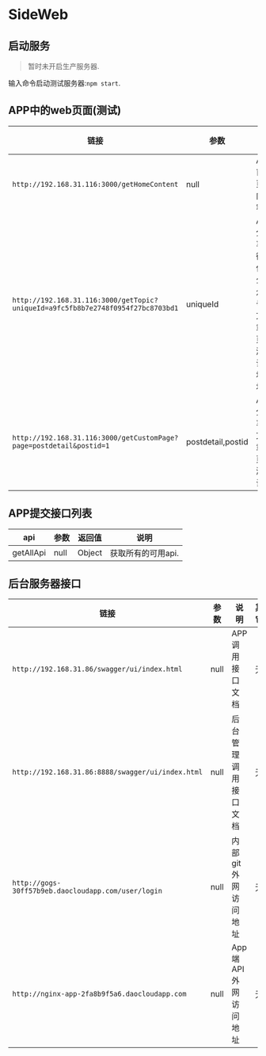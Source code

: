 # SideWeb

## 启动服务

> 暂时未开启生产服务器.

输入命令启动测试服务器:`npm start`.

## APP中的web页面(测试)

| 链接 | 参数 | 说明 | 其它 |
| ---- | ---- | ----| ---- |
| `http://192.168.31.116:3000/getHomeContent` | null | APP首页内容 | 无 |
| `http://192.168.31.116:3000/getTopic?uniqueId=a9fc5fb8b7e2748f0954f27bc8703bd1` | uniqueId | APP分享微信公众号文章页测试地址 | uniqueId是公众号文章id |
| `http://192.168.31.116:3000/getCustomPage?page=postdetail&postid=1` | postdetail,postid | APP分享文章页测试 | postdetail:页面名;postid:文章id |

## APP提交接口列表

| api | 参数 | 返回值 | 说明 |
| ---- | ---- | ----| ---- |
| getAllApi | null | Object | 获取所有的可用api. |

## 后台服务器接口

| 链接 | 参数 | 说明 | 其它 |
| ---- | ---- | ----| ---- |
| `http://192.168.31.86/swagger/ui/index.html` | null | APP调用接口文档 | 无 |
| `http://192.168.31.86:8888/swagger/ui/index.html` | null | 后台管理调用接口文档 | 无 |
| `http://gogs-30ff57b9eb.daocloudapp.com/user/login` | null | 内部git外网访问地址 | 无 |
| `http://nginx-app-2fa8b9f5a6.daocloudapp.com` | null | App端API外网访问地址 | 无 |
